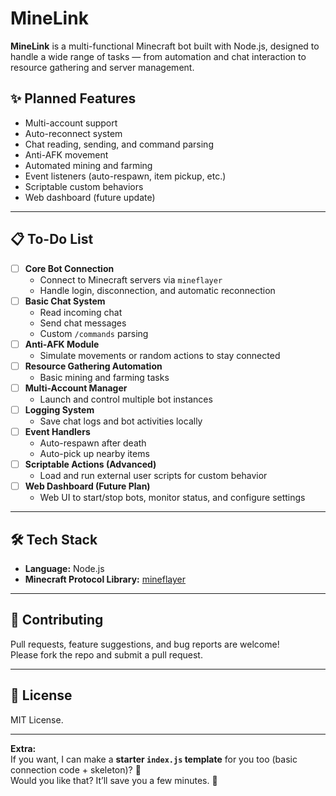 # MineLink

**MineLink** is a multi-functional Minecraft bot built with Node.js, designed to handle a wide range of tasks — from automation and chat interaction to resource gathering and server management.

## ✨ Planned Features
- Multi-account support
- Auto-reconnect system
- Chat reading, sending, and command parsing
- Anti-AFK movement
- Automated mining and farming
- Event listeners (auto-respawn, item pickup, etc.)
- Scriptable custom behaviors
- Web dashboard (future update)

---

## 📋 To-Do List

- [ ] **Core Bot Connection**
  - Connect to Minecraft servers via `mineflayer`
  - Handle login, disconnection, and automatic reconnection
- [ ] **Basic Chat System**
  - Read incoming chat
  - Send chat messages
  - Custom `/commands` parsing
- [ ] **Anti-AFK Module**
  - Simulate movements or random actions to stay connected
- [ ] **Resource Gathering Automation**
  - Basic mining and farming tasks
- [ ] **Multi-Account Manager**
  - Launch and control multiple bot instances
- [ ] **Logging System**
  - Save chat logs and bot activities locally
- [ ] **Event Handlers**
  - Auto-respawn after death
  - Auto-pick up nearby items
- [ ] **Scriptable Actions (Advanced)**
  - Load and run external user scripts for custom behavior
- [ ] **Web Dashboard (Future Plan)**
  - Web UI to start/stop bots, monitor status, and configure settings

---

## 🛠 Tech Stack
- **Language:** Node.js
- **Minecraft Protocol Library:** [mineflayer](https://github.com/PrismarineJS/mineflayer)

---

## 💬 Contributing
Pull requests, feature suggestions, and bug reports are welcome!  
Please fork the repo and submit a pull request.

---

## 📜 License
MIT License.

---

**Extra:**  
If you want, I can make a **starter `index.js` template** for you too (basic connection code + skeleton)? 🚀  
Would you like that? It’ll save you a few minutes. 👀
